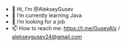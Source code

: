 - 👋 Hi, I’m @AlekseyGusev
- 🌱 I’m currently learning Java
- 👀 I’m looking for a job
- 📫 How to reach me: https://t.me/GusevAlx / alekseygusev24@gmail.com

<!---
AlekseyGusev/AlekseyGusev is a ✨ special ✨ repository because its `README.md` (this file) appears on your GitHub profile.
You can click the Preview link to take a look at your changes.
---> 
